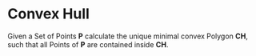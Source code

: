 # Convex Hull

Given a Set of Points __P__ calculate the unique minimal convex Polygon __CH__, such
that all Points of __P__ are contained inside __CH__.
